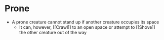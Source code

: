 # Prone


* A prone creature cannot stand up if another creature occupies its space
	* It can, however, [[Crawl]] to an open space or attempt to [[Shove]] the other creature out of the way